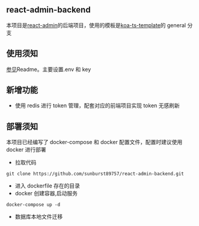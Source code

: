 ## react-admin-backend

本项目是[react-admin](https://github.com/sunburst89757/react-admin)的后端项目，使用的模板是[koa-ts-template](https://github.com/sunburst89757/koa-ts-template)的 general 分支

## 使用须知

[参见](https://github.com/sunburst89757/koa-ts-template/tree/general)Readme。主要设置.env 和 key

## 新增功能

- 使用 redis 进行 token 管理，配套对应的前端项目实现 token 无感刷新

## 部署须知

本项目已经编写了 docker-compose 和 docker 配置文件，配置时建议使用 docker 进行部署

- 拉取代码

```shell
git clone https://github.com/sunburst89757/react-admin-backend.git
```

- 进入 dockerfile 存在的目录
- docker 创建容器,启动服务

```shell
docker-compose up -d
```

- 数据库本地文件迁移
